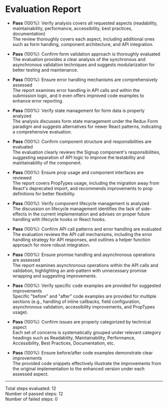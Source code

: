 # Evaluation Report

- **Pass** (100%): Verify analysis covers all requested aspects (readability, maintainability, performance, accessibility, best practices, documentation)  
  The review thoroughly covers each aspect, including additional ones such as form handling, component architecture, and API integration.

- **Pass** (100%): Confirm form validation approach is thoroughly evaluated  
  The evaluation provides a clear analysis of the synchronous and asynchronous validation techniques and suggests modularization for better testing and maintenance.

- **Pass** (100%): Ensure error handling mechanisms are comprehensively assessed  
  The report examines error handling in API calls and within the submission logic, and it even offers improved code examples to enhance error reporting.

- **Pass** (100%): Verify state management for form data is properly analyzed  
  The analysis discusses form state management under the Redux Form paradigm and suggests alternatives for newer React patterns, indicating a comprehensive evaluation.

- **Pass** (100%): Confirm component structure and responsibilities are evaluated  
  The evaluation clearly reviews the Signup component's responsibilities, suggesting separation of API logic to improve the testability and maintainability of the component.

- **Pass** (100%): Ensure prop usage and component interfaces are reviewed  
  The report covers PropTypes usage, including the migration away from React's deprecated import, and recommends improvements to prop definitions for better flexibility.

- **Pass** (100%): Verify component lifecycle management is analyzed  
  The discussion on lifecycle management identifies the lack of side-effects in the current implementation and advises on proper future handling with lifecycle hooks or React hooks.

- **Pass** (100%): Confirm API call patterns and error handling are evaluated  
  The evaluation reviews the API call mechanisms, including the error handling strategy for API responses, and outlines a helper function approach for more robust integration.

- **Pass** (100%): Ensure promise handling and asynchronous operations are assessed  
  The report examines asynchronous operations within the API calls and validation, highlighting an anti-pattern with unnecessary promise wrapping and suggesting improvements.

- **Pass** (100%): Verify specific code examples are provided for suggested improvements  
  Specific "before" and "after" code examples are provided for multiple sections (e.g., handling of inline callbacks, field configuration, asynchronous validation, accessibility improvements, and PropTypes usage).

- **Pass** (100%): Confirm issues are properly categorized by technical aspect  
  Each set of concerns is systematically grouped under relevant category headings such as Readability, Maintainability, Performance, Accessibility, Best Practices, Documentation, etc.

- **Pass** (100%): Ensure before/after code examples demonstrate clear improvements  
  The provided code snippets effectively illustrate the improvements from the original implementation to the enhanced version under each assessed aspect.

---

Total steps evaluated: 12  
Number of passed steps: 12  
Number of failed steps: 0
